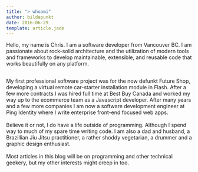```yaml
---
title: "> whoami"
author: bildepunkt
date: 2016-06-29
template: article.jade
---
```


Hello, my name is Chris. I am a software developer from Vancouver BC. I am passionate about rock-solid architecture and the utilization of modern tools and frameworks to develop maintainable, extensible, and reusable code that works beautifully on any platform.    

##    

My first professional software project was for the now defunkt Future Shop, developing a virtual remote car-starter installation module in Flash. After a few more contracts I was hired full time at Best Buy Canada and worked my way up to the ecommerce team as a Javascript developer. After many years and a few more companies I am now a software development engineer at Ping Identity where I write enterprise front-end focused web apps.    
&nbsp;  
Believe it or not, I do have a life outside of programming. Although I spend way to much of my spare time writing code. I am also a dad and husband, a Brazillian Jiu Jitsu practitioner, a rather shoddy vegetarian, a drummer and a graphic design enthusiast.     
&nbsp;  
Most articles in this blog will be on programming and other technical geekery, but my other interests might creep in too.  
&nbsp;